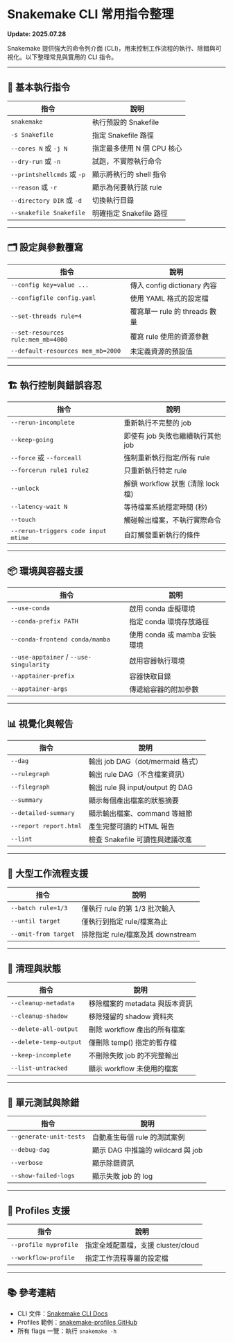 # Snakemake CLI 常用指令整理

**Update: 2025.07.28**

Snakemake 提供強大的命令列介面 (CLI)，用來控制工作流程的執行、除錯與可視化。以下整理常見與實用的 CLI 指令。

---

## 🧭 基本執行指令

| 指令                        | 說明                |
| ------------------------- | ----------------- |
| `snakemake`               | 執行預設的 Snakefile   |
| `-s Snakefile`            | 指定 Snakefile 路徑   |
| `--cores N` 或 `-j N`      | 指定最多使用 N 個 CPU 核心 |
| `--dry-run` 或 `-n`        | 試跑，不實際執行命令        |
| `--printshellcmds` 或 `-p` | 顯示將執行的 shell 指令   |
| `--reason` 或 `-r`         | 顯示為何要執行該 rule     |
| `--directory DIR` 或 `-d`  | 切換執行目錄            |
| `--snakefile Snakefile`   | 明確指定 Snakefile 路徑 |

---

## 🗂️ 設定與參數覆寫

| 指令                                 | 說明                      |
| ---------------------------------- | ----------------------- |
| `--config key=value ...`           | 傳入 config dictionary 內容 |
| `--configfile config.yaml`         | 使用 YAML 格式的設定檔          |
| `--set-threads rule=4`             | 覆寫單一 rule 的 threads 數量  |
| `--set-resources rule:mem_mb=4000` | 覆寫 rule 使用的資源參數         |
| `--default-resources mem_mb=2000`  | 未定義資源的預設值               |

---

## 🏗️ 執行控制與錯誤容忍

| 指令                                  | 說明                         |
| ----------------------------------- | -------------------------- |
| `--rerun-incomplete`                | 重新執行不完整的 job               |
| `--keep-going`                      | 即使有 job 失敗也繼續執行其他 job      |
| `--force` 或 `--forceall`            | 強制重新執行指定/所有 rule           |
| `--forcerun rule1 rule2`            | 只重新執行特定 rule               |
| `--unlock`                          | 解鎖 workflow 狀態 (清除 lock 檔) |
| `--latency-wait N`                  | 等待檔案系統穩定時間 (秒)             |
| `--touch`                           | 觸碰輸出檔案，不執行實際命令             |
| `--rerun-triggers code input mtime` | 自訂觸發重新執行的條件                |

---

## 📦 環境與容器支援

| 指令                                      | 說明                    |
| --------------------------------------- | --------------------- |
| `--use-conda`                           | 啟用 conda 虛擬環境         |
| `--conda-prefix PATH`                   | 指定 conda 環境存放路徑       |
| `--conda-frontend conda/mamba`          | 使用 conda 或 mamba 安裝環境 |
| `--use-apptainer` / `--use-singularity` | 啟用容器執行環境              |
| `--apptainer-prefix`                    | 容器快取目錄                |
| `--apptainer-args`                      | 傳遞給容器的附加參數            |

---

## 📊 視覺化與報告

| 指令                     | 說明                           |
| ---------------------- | ---------------------------- |
| `--dag`                | 輸出 job DAG（dot/mermaid 格式）   |
| `--rulegraph`          | 輸出 rule DAG（不含檔案資訊）          |
| `--filegraph`          | 輸出 rule 與 input/output 的 DAG |
| `--summary`            | 顯示每個產出檔案的狀態摘要                |
| `--detailed-summary`   | 顯示輸出檔案、command 等細節           |
| `--report report.html` | 產生完整可讀的 HTML 報告              |
| `--lint`               | 檢查 Snakefile 可讀性與建議改進        |

---

## 🔁 大型工作流程支援

| 指令                   | 說明                        |
| -------------------- | ------------------------- |
| `--batch rule=1/3`   | 僅執行 rule 的第 1/3 批次輸入      |
| `--until target`     | 僅執行到指定 rule/檔案為止          |
| `--omit-from target` | 排除指定 rule/檔案及其 downstream |

---

## 📁 清理與狀態

| 指令                     | 說明                   |
| ---------------------- | -------------------- |
| `--cleanup-metadata`   | 移除檔案的 metadata 與版本資訊 |
| `--cleanup-shadow`     | 移除殘留的 shadow 資料夾     |
| `--delete-all-output`  | 刪除 workflow 產出的所有檔案  |
| `--delete-temp-output` | 僅刪除 temp() 指定的暫存檔    |
| `--keep-incomplete`    | 不刪除失敗 job 的不完整輸出     |
| `--list-untracked`     | 顯示 workflow 未使用的檔案   |

---

## 🧪 單元測試與除錯

| 指令                      | 說明                         |
| ----------------------- | -------------------------- |
| `--generate-unit-tests` | 自動產生每個 rule 的測試案例          |
| `--debug-dag`           | 顯示 DAG 中推論的 wildcard 與 job |
| `--verbose`             | 顯示除錯資訊                     |
| `--show-failed-logs`    | 顯示失敗 job 的 log             |

---

## 🧵 Profiles 支援

| 指令                    | 說明                       |
| --------------------- | ------------------------ |
| `--profile myprofile` | 指定全域配置檔，支援 cluster/cloud |
| `--workflow-profile`  | 指定工作流程專屬的設定檔             |

---

## 📚 參考連結

* CLI 文件：[Snakemake CLI Docs](https://snakemake.readthedocs.io/en/stable/executing/cli.html)
* Profiles 範例：[snakemake-profiles GitHub](https://github.com/snakemake-profiles/doc)
* 所有 flags 一覽：執行 `snakemake -h`

